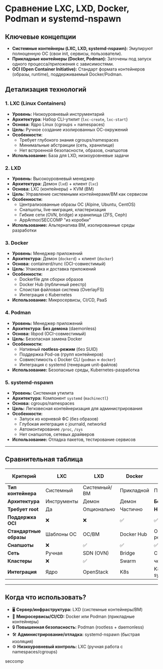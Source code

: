 # Сравнение LXC, LXD, Docker, Podman и systemd-nspawn

## Ключевые концепции
- **Системные контейнеры (LXC, LXD, systemd-nspawn):** Эмулируют полноценную ОС (свои init, сервисы, пользователи).  
- **Прикладные контейнеры (Docker, Podman):** Заточены под запуск одного процесса/приложения с зависимостями.  
- **OCI (Open Container Initiative):** Стандарт формата контейнеров (образы, runtime), поддерживаемый Docker/Podman.


## Детализация технологий

### 1. LXC (Linux Containers)
- **Уровень:** Низкоуровневый инструментарий
- **Архитектура:** Набор CLI-утилит (`lxc-create`, `lxc-start`)
- **Основа:** Ядро Linux (cgroups + namespaces)
- **Цель:** Ручное создание изолированных ОС-окружений
- **Особенности:**
  - Требует глубокого знания cgroups/namespaces
  - Минимальные абстракции (сеть, хранилище)
  - Нет встроенной безопасности, образов, снапшотов
- **Использование:** База для LXD, низкоуровневые задачи

### 2. LXD
- **Уровень:** Высокоуровневый менеджер
- **Архитектура:** Демон (`lxd`) + клиент (`lxc`)
- **Основа:** LXC (контейнеры) + KVM (ВМ)
- **Цель:** Управление системными контейнерами/ВМ как сервисом
- **Особенности:**
  - Централизованные образы ОС (Alpine, Ubuntu, CentOS)
  - Снапшоты, live-миграция, кластеризация
  - Гибкие сети (OVN, bridge) и хранилища (ZFS, Ceph)
  - AppArmor/SECCOMP "из коробки"
- **Использование:** Альтернатива ВМ, изолированные среды разработки

### 3. Docker
- **Уровень:** Менеджер приложений
- **Архитектура:** Демон (`dockerd`) + клиент (`docker`)
- **Основа:** containerd/runc (OCI-совместимый)
- **Цель:** Упаковка и доставка приложений
- **Особенности:**
  - Dockerfile для сборки образов
  - Docker Hub (публичный реестр)
  - Слоистая файловая система (OverlayFS)
  - Интеграция с Kubernetes
- **Использование:** Микросервисы, CI/CD, PaaS

### 4. Podman
- **Уровень:** Менеджер приложений
- **Архитектура:** **Без демона** (daemonless)
- **Основа:** libpod (OCI-совместимый)
- **Цель:** Безопасная замена Docker
- **Особенности:**
  - Нативный **rootless-режим** (без SUID)
  - Поддержка Pod-ов (групп контейнеров)
  - Совместимость с Docker CLI (`podman` ≈ `docker`)
  - Интеграция с systemd (генерация unit-файлов)
- **Использование:** Безопасные среды, Kubernetes-разработка

### 5. systemd-nspawn
- **Уровень:** Системная утилита
- **Архитектура:** Компонент `systemd` (`machinectl`)
- **Основа:** cgroups/namespaces
- **Цель:** Легковесная контейнеризация для администрирования
- **Особенности:**
  - Запуск из корневой ФС (без образов)
  - Глубокая интеграция с journald, networkd
  - Автомонтирование `/proc`, `/sys`
  - Нет снапшотов, сетевых драйверов
- **Использование:** Отладка пакетов, тестирование сервисов

---

## Сравнительная таблица

| Критерий               | LXC       | LXD         | Docker     | Podman      | systemd-nspawn |
|------------------------|-----------|-------------|------------|-------------|----------------|
| **Тип контейнера**     | Системный | Системный/ВМ| Прикладной | Прикладной  | Системный      |
| **Архитектура**        | Инструменты | Демон      | Демон      | **Без демона** | Утилита       |
| **Требует root**       | Да        | Опционально | Частично   | **Нет**     | Опционально    |
| **Поддержка OCI**      | ❌         | ❌           | ✅          | ✅           | ❌              |
| **Стандартные образы** | Шаблоны ОС| ОС/ВМ       | Docker Hub | OCI-репозитории | ❌            |
| **Снапшоты**           | ❌         | ✅           | ✅          | ✅           | ❌              |
| **Сеть**               | Ручная    | SDN (OVN)   | Bridge     | CNI Plugins | Host-only      |
| **Кластеры**           | ❌         | ✅           | Swarm      | через K8s   | ❌              |
| **Интеграция**         | Ядро      | OpenStack   | K8s        | K8s, systemd | **systemd**    |

---

## Когда что использовать?
- 🖥️ **Сервер/инфраструктура:** LXD (системные контейнеры/ВМ)  
- 🚀 **Микросервисы/CI/CD:** Docker или Podman (прикладные контейнеры)  
- 🔒 **Повышенная безопасность:** Podman (rootless + daemonless)  
- 🛠️ **Администрирование/отладка:** systemd-nspawn (быстрая изоляция)  
- ⚙️ **Низкоуровневый контроль:** LXC (ручная работа с namespaces/cgroups)


seccomp